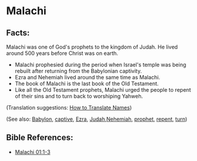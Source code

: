 # Malachi #

## Facts: ##

Malachi was one of God's prophets to the kingdom of Judah. He lived around 500 years before Christ was on earth.

* Malachi prophesied during the period when Israel's temple was being rebuilt after returning from the Babylonian captivity.
* Ezra and Nehemiah lived around the same time as Malachi.
* The book of Malachi is the last book of the Old Testament.
* Like all the Old Testament prophets, Malachi urged the people to repent of their sins and to turn back to worshiping Yahweh.

(Translation suggestions: [How to Translate Names](en/ta-vol1/translate/man/translate-names))

(See also: [Babylon](../other/babylon.md), [captive](../other/captive.md), [Ezra](../other/ezra.md), [Judah](../other/kingdomofjudah.md),[Nehemiah](../other/nehemiah.md), [prophet](../kt/prophet.md), [repent](../kt/repent.md), [turn](../kt/turn.md))

## Bible References: ##

* [Malachi 01:1-3](en/tn/mal/help/01/01)